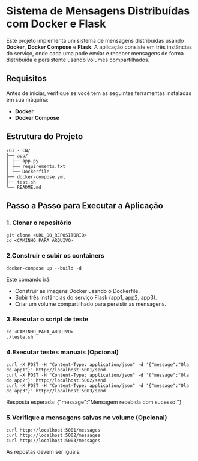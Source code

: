# Sistema de Mensagens Distribuídas com Docker e Flask

Este projeto implementa um sistema de mensagens distribuídas usando **Docker**, **Docker Compose** e **Flask**. A aplicação consiste em três instâncias do serviço, onde cada uma pode enviar e receber mensagens de forma distribuída e persistente usando volumes compartilhados.

## Requisitos

Antes de iniciar, verifique se você tem as seguintes ferramentas instaladas em sua máquina:

- **Docker**
- **Docker Compose**

## Estrutura do Projeto

```plaintext
/G1 - CN/
├── app/
│ ├── app.py 
│ ├── requirements.txt
│ └── Dockerfile
├── docker-compose.yml
├── test.sh
└── README.md
```

## Passo a Passo para Executar a Aplicação
### 1. Clonar o repositório
    git clone <URL_DO_REPOSITORIO>
    cd <CAMINHO_PARA_ARQUIVO>

### 2.Construir e subir os containers
    docker-compose up --build -d

Este comando irá:
- Construir as imagens Docker usando o Dockerfile.
- Subir três instâncias do serviço Flask (app1, app2, app3).
- Criar um volume compartilhado para persistir as mensagens.

### 3.Executar o script de teste
    cd <CAMINHO_PARA_ARQUIVO>
    ./teste.sh

### 4.Executar testes manuais (Opcional)
    curl -X POST -H "Content-Type: application/json" -d '{"message":"Ola do app1"}' http://localhost:5001/send
    curl -X POST -H "Content-Type: application/json" -d '{"message":"Ola do app2"}' http://localhost:5002/send
    curl -X POST -H "Content-Type: application/json" -d '{"message":"Ola do app3"}' http://localhost:5003/send

Resposta esperada:
{"message":"Mensagem recebida com sucesso!"}

### 5.Verifique a mensagens salvas no volume (Opcional)
    curl http://localhost:5001/messages
    curl http://localhost:5002/messages
    curl http://localhost:5003/messages

As repostas devem ser iguais.